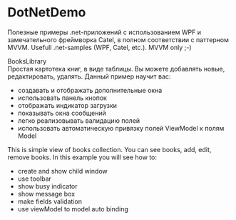 DotNetDemo
=========

Полезные примеры .net-приложений с использованием WPF и замечательного фреймворка Catel, в полном соответствии 
с паттерном MVVM.
Usefull .net-samples (WPF, Catel, etc.). MVVM only ;-)


BooksLibrary  
Простая картотека книг, в виде таблицы. Вы можете добавлять новые, редактировать, удалять. Данный пример научит вас:
 - создавать и отображать дополнительные окна
 - использовать панель кнопок
 - отображать индикатор загрузки
 - показывать окна сообщений
 - легко реализовывать валидацию полей
 - использовать автоматическую привязку полей ViewModel к полям Model

This is simple view of books collection. You can see books, add, edit, remove books. In this example you will see how to:
 - create and show child window
 - use toolbar
 - show busy indicator
 - show message box
 - make fields validation
 - use viewModel to model auto binding
 



